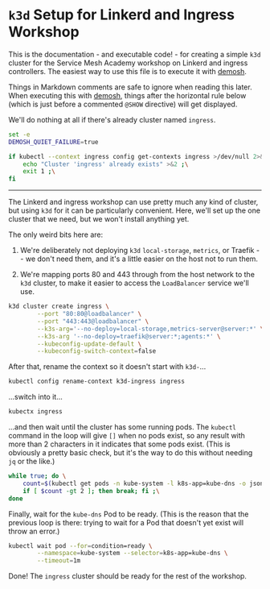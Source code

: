 # `k3d` Setup for Linkerd and Ingress Workshop

This is the documentation - and executable code! - for creating a simple `k3d`
cluster for the Service Mesh Academy workshop on Linkerd and ingress
controllers. The easiest way to use this file is to execute it with [demosh].

Things in Markdown comments are safe to ignore when reading this later. When
executing this with [demosh], things after the horizontal rule below (which is
just before a commented `@SHOW` directive) will get displayed.

[demosh]: https://github.com/BuoyantIO/demosh

We'll do nothing at all if there's already cluster named `ingress`.

```bash
set -e
DEMOSH_QUIET_FAILURE=true

if kubectl --context ingress config get-contexts ingress >/dev/null 2>&1; then \
    echo "Cluster 'ingress' already exists" >&2 ;\
    exit 1 ;\
fi
```

<!-- @import demo-tools.sh -->
----
<!-- @SHOW -->

The Linkerd and ingress workshop can use pretty much any kind of cluster, but
using `k3d` for it can be particularly convenient. Here, we'll set up the one
cluster that we need, but we won't install anything yet.

The only weird bits here are:

1. We're deliberately not deploying `k3d` `local-storage`, `metrics`, or
   Traefik -- we don't need them, and it's a little easier on the host not to
   run them.

2. We're mapping ports 80 and 443 through from the host network to the `k3d`
   cluster, to make it easier to access the `LoadBalancer` service we'll use.

```bash
k3d cluster create ingress \
        --port "80:80@loadbalancer" \
        --port "443:443@loadbalancer" \
        --k3s-arg='--no-deploy=local-storage,metrics-server@server:*' \
        --k3s-arg '--no-deploy=traefik@server:*;agents:*' \
        --kubeconfig-update-default \
        --kubeconfig-switch-context=false
```

After that, rename the context so it doesn't start with `k3d-`...

```bash
kubectl config rename-context k3d-ingress ingress
```

...switch into it...

```bash
kubectx ingress
```

...and then wait until the cluster has some running pods. The `kubectl`
command in the loop will give `[]` when no pods exist, so any result with more
than 2 characters in it indicates that some pods exist. (This is obviously a
pretty basic check, but it's the way to do this without needing `jq` or the
like.)

```bash
while true; do \
    count=$(kubectl get pods -n kube-system -l k8s-app=kube-dns -o jsonpath='{ .items }' | wc -c) ;\
    if [ $count -gt 2 ]; then break; fi ;\
done
```

Finally, wait for the `kube-dns` Pod to be ready. (This is the reason that the
previous loop is there: trying to wait for a Pod that doesn't yet exist will
throw an error.)

```bash
kubectl wait pod --for=condition=ready \
        --namespace=kube-system --selector=k8s-app=kube-dns \
        --timeout=1m
```

Done! The `ingress` cluster should be ready for the rest of the workshop.

<!-- @wait_clear -->
